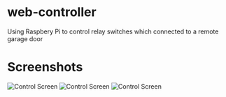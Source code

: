 # web-controller
Using Raspbery Pi to control relay switches which connected to a remote garage door

# Screenshots

![Control Screen](https://quangld.github.io/web-controller/images/control.png "Control Screen")
![Control Screen](https://quangld.github.io/web-controller/images/control.png "Control Screen")
![Control Screen](https://quangld.github.io/web-controller/images/control.png "Control Screen")
